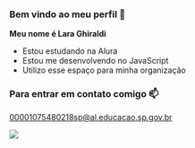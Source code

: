 ### Bem vindo ao meu perfil 🤍

**Meu nome é Lara Ghiraldi**

- Estou estudando na Alura
- Estou me desenvolvendo no JavaScript
- Utilizo esse espaço para minha organização

### Para entrar em contato comigo 📫

00001075480218sp@al.educacao.sp.gov.br

![](https://media.tenor.com/2l4-h42qnmcAAAAi/toothless-dancing-toothless.gif)
